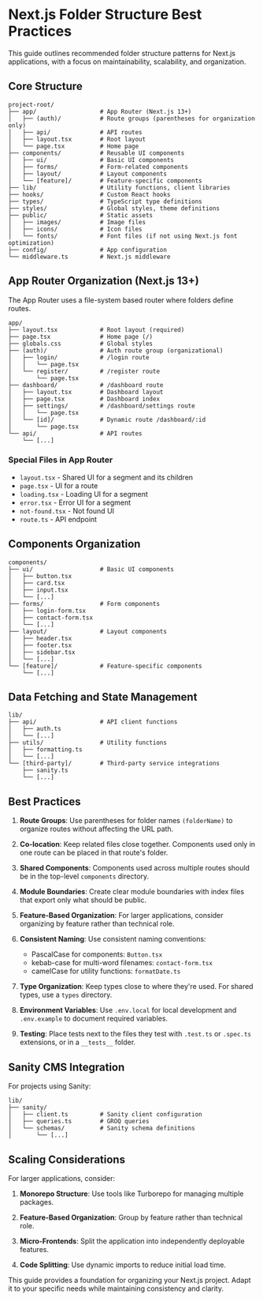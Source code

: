# Next.js Folder Structure Best Practices

This guide outlines recommended folder structure patterns for Next.js applications, with a focus on maintainability, scalability, and organization.

## Core Structure

```
project-root/
├── app/                  # App Router (Next.js 13+)
│   ├── (auth)/           # Route groups (parentheses for organization only)
│   ├── api/              # API routes
│   ├── layout.tsx        # Root layout
│   └── page.tsx          # Home page
├── components/           # Reusable UI components
│   ├── ui/               # Basic UI components
│   ├── forms/            # Form-related components
│   ├── layout/           # Layout components
│   └── [feature]/        # Feature-specific components
├── lib/                  # Utility functions, client libraries
├── hooks/                # Custom React hooks
├── types/                # TypeScript type definitions
├── styles/               # Global styles, theme definitions
├── public/               # Static assets
│   ├── images/           # Image files
│   ├── icons/            # Icon files
│   └── fonts/            # Font files (if not using Next.js font optimization)
├── config/               # App configuration
└── middleware.ts         # Next.js middleware
```

## App Router Organization (Next.js 13+)

The App Router uses a file-system based router where folders define routes.

```
app/
├── layout.tsx            # Root layout (required)
├── page.tsx              # Home page (/)
├── globals.css           # Global styles
├── (auth)/               # Auth route group (organizational)
│   ├── login/            # /login route
│   │   └── page.tsx
│   └── register/         # /register route
│       └── page.tsx
├── dashboard/            # /dashboard route
│   ├── layout.tsx        # Dashboard layout
│   ├── page.tsx          # Dashboard index
│   ├── settings/         # /dashboard/settings route
│   │   └── page.tsx
│   └── [id]/             # Dynamic route /dashboard/:id
│       └── page.tsx
└── api/                  # API routes
    └── [...]
```

### Special Files in App Router

- `layout.tsx` - Shared UI for a segment and its children
- `page.tsx` - UI for a route
- `loading.tsx` - Loading UI for a segment
- `error.tsx` - Error UI for a segment
- `not-found.tsx` - Not found UI
- `route.ts` - API endpoint

## Components Organization

```
components/
├── ui/                   # Basic UI components
│   ├── button.tsx
│   ├── card.tsx
│   ├── input.tsx
│   └── [...]
├── forms/                # Form components
│   ├── login-form.tsx
│   ├── contact-form.tsx
│   └── [...]
├── layout/               # Layout components
│   ├── header.tsx
│   ├── footer.tsx
│   ├── sidebar.tsx
│   └── [...]
└── [feature]/            # Feature-specific components
    └── [...]
```

## Data Fetching and State Management

```
lib/
├── api/                  # API client functions
│   ├── auth.ts
│   └── [...]
├── utils/                # Utility functions
│   ├── formatting.ts
│   └── [...]
└── [third-party]/        # Third-party service integrations
    ├── sanity.ts
    └── [...]
```

## Best Practices

1. **Route Groups**: Use parentheses for folder names `(folderName)` to organize routes without affecting the URL path.

2. **Co-location**: Keep related files close together. Components used only in one route can be placed in that route's folder.

3. **Shared Components**: Components used across multiple routes should be in the top-level `components` directory.

4. **Module Boundaries**: Create clear module boundaries with index files that export only what should be public.

5. **Feature-Based Organization**: For larger applications, consider organizing by feature rather than technical role.

6. **Consistent Naming**: Use consistent naming conventions:
   - PascalCase for components: `Button.tsx`
   - kebab-case for multi-word filenames: `contact-form.tsx`
   - camelCase for utility functions: `formatDate.ts`

7. **Type Organization**: Keep types close to where they're used. For shared types, use a `types` directory.

8. **Environment Variables**: Use `.env.local` for local development and `.env.example` to document required variables.

9. **Testing**: Place tests next to the files they test with `.test.ts` or `.spec.ts` extensions, or in a `__tests__` folder.

## Sanity CMS Integration

For projects using Sanity:

```
lib/
├── sanity/
│   ├── client.ts         # Sanity client configuration
│   ├── queries.ts        # GROQ queries
│   └── schemas/          # Sanity schema definitions
│       └── [...]
```

## Scaling Considerations

For larger applications, consider:

1. **Monorepo Structure**: Use tools like Turborepo for managing multiple packages.

2. **Feature-Based Organization**: Group by feature rather than technical role.

3. **Micro-Frontends**: Split the application into independently deployable features.

4. **Code Splitting**: Use dynamic imports to reduce initial load time.

This guide provides a foundation for organizing your Next.js project. Adapt it to your specific needs while maintaining consistency and clarity. 